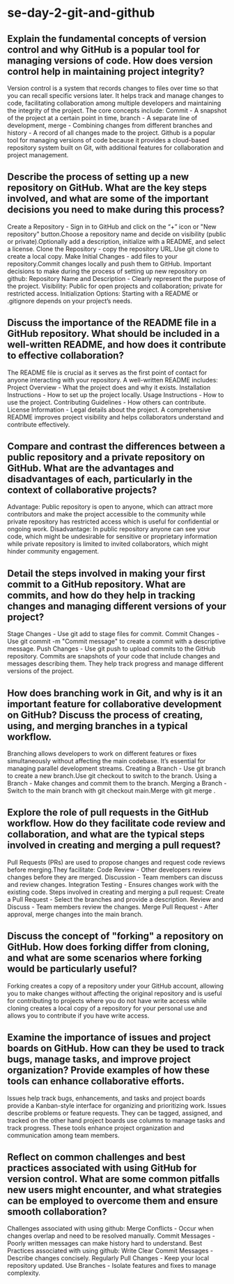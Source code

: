 # se-day-2-git-and-github
## Explain the fundamental concepts of version control and why GitHub is a popular tool for managing versions of code. How does version control help in maintaining project integrity?
Version control is a system that records changes to files over time so that you can recall specific versions later. It helps track and manage changes to code, facilitating collaboration among multiple developers and maintaining the integrity of the project. The core concepts include: Commit - A snapshot of the project at a certain point in time, branch - A separate line of development, merge - Combining changes from different branches and history - A record of all changes made to the project. Github is a popular tool for managing versions of code because it provides a cloud-based repository system built on Git, with additional features for collaboration and project management.

## Describe the process of setting up a new repository on GitHub. What are the key steps involved, and what are some of the important decisions you need to make during this process?
Create a Repository - Sign in to GitHub and click on the “+” icon or "New repository" button.Choose a repository name and decide on visibility (public or private).Optionally add a description, initialize with a README, and select a license.
Clone the Repository - copy the repository URL.Use git clone <URL> to create a local copy.
Make Initial Changes - add files to your repository.Commit changes locally and push them to GitHub.
Important decisions to make during the process of setting up new repository on github:
Repository Name and Description - Clearly represent the purpose of the project.
Visibility: Public for open projects and collaboration; private for restricted access.
Initialization Options: Starting with a README or .gitignore depends on your project’s needs.

## Discuss the importance of the README file in a GitHub repository. What should be included in a well-written README, and how does it contribute to effective collaboration?

The README file is crucial as it serves as the first point of contact for anyone interacting with your repository. A well-written README includes:
Project Overview - What the project does and why it exists.
Installation Instructions - How to set up the project locally.
Usage Instructions - How to use the project.
Contributing Guidelines - How others can contribute.
License Information - Legal details about the project.
A comprehensive README improves project visibility and helps collaborators understand and contribute effectively.

## Compare and contrast the differences between a public repository and a private repository on GitHub. What are the advantages and disadvantages of each, particularly in the context of collaborative projects?
Advantage: Public repository is open to anyone, which can attract more contributors and make the project accessible to the community while private repository has restricted access which is useful for confidential or ongoing work.
Disadvantage: In public repository anyone can see your code, which might be undesirable for sensitive or proprietary information while private repository is limited to invited collaborators, which might hinder community engagement.

## Detail the steps involved in making your first commit to a GitHub repository. What are commits, and how do they help in tracking changes and managing different versions of your project?
Stage Changes - Use git add <filename> to stage files for commit.
Commit Changes - Use git commit -m "Commit message" to create a commit with a descriptive message.
Push Changes - Use git push to upload commits to the GitHub repository.
Commits are snapshots of your code that include changes and messages describing them. They help track progress and manage different versions of the project.

## How does branching work in Git, and why is it an important feature for collaborative development on GitHub? Discuss the process of creating, using, and merging branches in a typical workflow.
Branching allows developers to work on different features or fixes simultaneously without affecting the main codebase. It’s essential for managing parallel development streams.
Creating a Branch - Use git branch <branch-name> to create a new branch.Use git checkout <branch-name> to switch to the branch.
Using a Branch - Make changes and commit them to the branch.
Merging a Branch - Switch to the main branch with git checkout main.Merge with git merge <branch-name>.

## Explore the role of pull requests in the GitHub workflow. How do they facilitate code review and collaboration, and what are the typical steps involved in creating and merging a pull request?
Pull Requests (PRs) are used to propose changes and request code reviews before merging.They facilitate:
Code Review - Other developers review changes before they are merged.
Discussion - Team members can discuss and review changes.
Integration Testing - Ensures changes work with the existing code.
Steps involved in creating and merging a pull request:
Create a Pull Request - Select the branches and provide a description.
Review and Discuss - Team members review the changes.
Merge Pull Request - After approval, merge changes into the main branch.

## Discuss the concept of "forking" a repository on GitHub. How does forking differ from cloning, and what are some scenarios where forking would be particularly useful?
Forking creates a copy of a repository under your GitHub account, allowing you to make changes without affecting the original repository and is useful for contributing to projects where you do not have write access while cloning creates a local copy of a repository for your personal use and allows you to contribute if you have write access.

## Examine the importance of issues and project boards on GitHub. How can they be used to track bugs, manage tasks, and improve project organization? Provide examples of how these tools can enhance collaborative efforts.
Issues help track bugs, enhancements, and tasks and project boards provide a Kanban-style interface for organizing and prioritizing work.
Issues describe problems or feature requests. They can be tagged, assigned, and tracked on the other hand project boards use columns to manage tasks and track progress.
These tools enhance project organization and communication among team members.

## Reflect on common challenges and best practices associated with using GitHub for version control. What are some common pitfalls new users might encounter, and what strategies can be employed to overcome them and ensure smooth collaboration?
Challenges associated with using github:
Merge Conflicts - Occur when changes overlap and need to be resolved manually.
Commit Messages - Poorly written messages can make history hard to understand.
Best Practices associated with using github: 
Write Clear Commit Messages - Describe changes concisely.
Regularly Pull Changes - Keep your local repository updated.
Use Branches - Isolate features and fixes to manage complexity.
